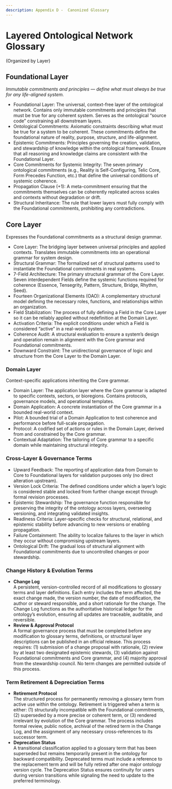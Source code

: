 ```yaml
---
description: Appendix D -  Canonized Glossary
---
```


# Layered Ontological Network Glossary

(Organized by Layer)

## Foundational Layer

_Immutable commitments and principles — define what must always be true for any life-aligned system._

* Foundational Layer: The universal, context-free layer of the ontological network. Contains only immutable commitments and principles that must be true for any coherent system. Serves as the ontological “source code” constraining all downstream layers.
* Ontological Commitments: Axiomatic constraints describing what must be true for a system to be coherent. These commitments define the foundational nature of reality, purpose, structure, and life-alignment.
* Epistemic Commitments: Principles governing the creation, validation, and stewardship of knowledge within the ontological framework. Ensure that all reasoning and knowledge claims are consistent with the Foundational Layer.
* Core Commitments for Systemic Integrity: The seven primary ontological commitments (e.g., Reality is Self-Configuring, Telic Core, Form Precedes Function, etc.) that define the universal conditions of systemic coherence.
* Propagation Clause (+1): A meta-commitment ensuring that the commitments themselves can be coherently replicated across scales and contexts without degradation or drift.
* Structural Inheritance: The rule that lower layers must fully comply with the Foundational commitments, prohibiting any contradictions.

## Core Layer

Expresses the Foundational commitments as a structural design grammar.

* Core Layer: The bridging layer between universal principles and applied contexts. Translates immutable commitments into an operational grammar for system design.
* Structural Grammar: The formalized set of structural patterns used to instantiate the Foundational commitments in real systems.
* 7-Field Architecture: The primary structural grammar of the Core Layer. Seven interdependent Fields define the systemic functions required for coherence (Essence, Tensegrity, Pattern, Structure, Bridge, Rhythm, Seed).
* Fourteen Organizational Elements (OAO): A complementary structural model defining the necessary roles, functions, and relationships within an organization.
* Field Stabilization: The process of fully defining a Field in the Core Layer so it can be reliably applied without redefinition at the Domain Layer.
* Activation Criteria: The explicit conditions under which a Field is considered “active” in a real-world system.
* Coherence Audit: A structural evaluation to ensure a system’s design and operation remain in alignment with the Core grammar and Foundational commitments.
* Downward Constraint: The unidirectional governance of logic and structure from the Core Layer to the Domain Layer.

### Domain Layer

Context-specific applications inheriting the Core grammar.

* Domain Layer: The application layer where the Core grammar is adapted to specific contexts, sectors, or bioregions. Contains protocols, governance models, and operational templates.
* Domain Application: A concrete instantiation of the Core grammar in a bounded real-world context.
* Pilot: A bounded trial of a Domain Application to test coherence and performance before full-scale propagation.
* Protocol: A codified set of actions or rules in the Domain Layer, derived from and constrained by the Core grammar.
* Contextual Adaptation: The tailoring of Core grammar to a specific domain while maintaining structural integrity.

### Cross-Layer & Governance Terms

* Upward Feedback: The reporting of application data from Domain to Core to Foundational layers for validation purposes only (no direct alteration upstream).
* Version Lock Criteria: The defined conditions under which a layer’s logic is considered stable and locked from further change except through formal revision processes.
* Epistemic Stewardship: The governance function responsible for preserving the integrity of the ontology across layers, overseeing versioning, and integrating validated insights.
* Readiness Criteria: Layer-specific checks for structural, relational, and epistemic stability before advancing to new versions or enabling propagation.
* Failure Containment: The ability to localize failures to the layer in which they occur without compromising upstream layers.
* Ontological Drift: The gradual loss of structural alignment with Foundational commitments due to uncontrolled changes or poor stewardship.

### Change History & Evolution Terms

* **Change Log**\
  A persistent, version-controlled record of all modifications to glossary terms and layer definitions. Each entry includes the term affected, the exact change made, the version number, the date of modification, the author or steward responsible, and a short rationale for the change. The Change Log functions as the authoritative historical ledger for the ontology’s evolution, ensuring all updates are traceable, auditable, and reversible.
* **Review & Approval Protocol**\
  A formal governance process that must be completed before any modification to glossary terms, definitions, or structural layer descriptions can be published in an official release. This process requires: (1) submission of a change proposal with rationale, (2) review by at least two designated epistemic stewards, (3) validation against Foundational commitments and Core grammar, and (4) majority approval from the stewardship council. No term changes are permitted outside of this process.

### Term Retirement & Depreciation Terms

* **Retirement Protocol**\
  The structured process for permanently removing a glossary term from active use within the ontology. Retirement is triggered when a term is either: (1) structurally incompatible with the Foundational commitments, (2) superseded by a more precise or coherent term, or (3) rendered irrelevant by evolution of the Core grammar. The process includes formal review, public notice, archival of the retired term in the Change Log, and the assignment of any necessary cross-references to its successor term.
* **Deprecation Status**\
  A transitional classification applied to a glossary term that has been superseded but remains temporarily present in the ontology for backward compatibility. Deprecated terms must include a reference to the replacement term and will be fully retired after one major ontology version cycle. The Deprecation Status ensures continuity for users during version transitions while signaling the need to update to the preferred terminology.
